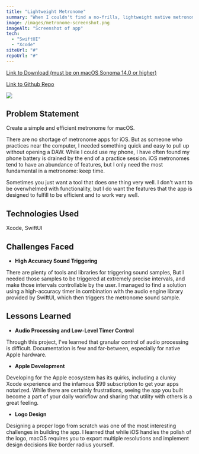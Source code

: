 ```yaml
---
title: "Lightweight Metronome"
summary: "When I couldn't find a no-frills, lightweight native metronome app for macOS, I decided to build my own using SwiftUI."
image: /images/metronome-screenshot.png
imageAlt: "Screenshot of app"
tech:
  - "SwiftUI"
  - "Xcode"
siteUrl: "#"
repoUrl: "#"
---
```


<u><a href="https://www.dropbox.com/scl/fi/s8tcrmhs1lra424p98kz4/Lightweight-Metronome.zip?rlkey=zjbmzcyddv63548n2mwu6qbej&dl=1" target="_blank">Link to Download (must be on macOS Sonoma 14.0 or higher)</a></u>

<u><a href="https://github.com/RobKokochak/LightweightMetronome" target="_blank">Link to Github Repo</a></u>

<p>
  <img class="logo-preview" src="/images/metronome-logo-512.png">
</p>

## **Problem Statement**

Create a simple and efficient metronome for macOS. 

There are no shortage of metronome apps for iOS. But as someone who practices near the computer, I needed something quick and easy to pull up without opening a DAW. While I could use my phone, I have often found my phone battery is drained by the end of a practice session. iOS metronomes tend to have an abundance of features, but I only need the most fundamental in a metronome: keep time. 

Sometimes you just want a tool that does one thing very well. I don't want to be overwhelmed with functionality, but I do want the features that the app is designed to fulfill to be efficient and to work very well.

## **Technologies Used**

Xcode, SwiftUI

## **Challenges Faced**

- **High Accuracy Sound Triggering**

There are plenty of tools and libraries for triggering sound samples, But I needed those samples to be triggered at extremely precise intervals, and make those intervals controllable by the user. I managed to find a solution using a high-accuracy timer in combination with the audio engine library provided by SwiftUI, which then triggers the metronome sound sample.  

## **Lessons Learned**

- **Audio Processing and Low-Level Timer Control**

Through this project, I've learned that granular control of audio processing is difficult. Documentation is few and far-between, especially for native Apple hardware. 

- **Apple Development**

Developing for the Apple ecosystem has its quirks, including a clunky Xcode experience and the infamous $99 subscription to get your apps notarized. While there are certainly frustrations, seeing the app you built become a part of your daily workflow and sharing that utility with others is a great feeling.

- **Logo Design**

Designing a proper logo from scratch was one of the most interesting challenges in building the app. I learned that while iOS handles the polish of the logo, macOS requires you to export multiple resolutions and implement design decisions like border radius yourself. 
